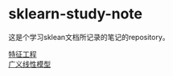 # sklearn-study-note
这是个学习sklean文档所记录的笔记的repository。

[特征工程](https://github.com/Gary-Deeplearning/sklearn-study-note/tree/master/Feature_Engineering)<br>
[广义线性模型](https://github.com/Gary-Deeplearning/sklearn-study-note/tree/master/chapter1-Generalize_Dlinear_Model)<br>
